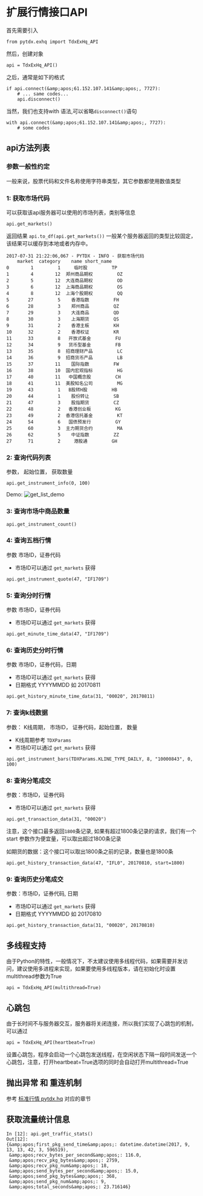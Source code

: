 
# 扩展行情接口API

首先需要引入

```
from pytdx.exhq import TdxExHq_API

```

然后，创建对象

```
api = TdxExHq_API()

```

之后，通常是如下的格式

```
if api.connect(&amp;apos;61.152.107.141&amp;apos;, 7727):
    # ... same codes...
    api.disconnect()

```

当然，我们也支持with 语法,可以省略`disconnect()`语句

```
with api.connect(&amp;apos;61.152.107.141&amp;apos;, 7727):
    # some codes

```

## api方法列表

### 参数一般性约定

一般来说，股票代码和文件名称使用字符串类型，其它参数都使用数值类型

### 1: 获取市场代码

可以获取该api服务器可以使用的市场列表，类别等信息

```
api.get_markets()

```

返回结果 `api.to_df(api.get_markets())` 一般某个服务器返回的类型比较固定，该结果可以缓存到本地或者内存中。

```
2017-07-31 21:22:06,067 - PYTDX - INFO - 获取市场代码
    market  category    name short_name
0        1         1     临时股         TP
1        4        12  郑州商品期权         OZ
2        5        12  大连商品期权         OD
3        6        12  上海商品期权         OS
4        8        12  上海个股期权         QQ
5       27         5    香港指数         FH
6       28         3    郑州商品         QZ
7       29         3    大连商品         QD
8       30         3    上海期货         QS
9       31         2    香港主板         KH
10      32         2    香港权证         KR
11      33         8   开放式基金         FU
12      34         9   货币型基金         FB
13      35         8  招商理财产品         LC
14      36         9  招商货币产品         LB
15      37        11    国际指数         FW
16      38        10  国内宏观指标         HG
17      40        11   中国概念股         CH
18      41        11  美股知名公司         MG
19      43         1   B股转H股         HB
20      44         1    股份转让         SB
21      47         3    股指期货         CZ
22      48         2   香港创业板         KG
23      49         2  香港信托基金         KT
24      54         6   国债预发行         GY
25      60         3  主力期货合约         MA
26      62         5    中证指数         ZZ
27      71         2     港股通         GH

```

### 2: 查询代码列表

参数， 起始位置， 获取数量

```
api.get_instrument_info(0, 100)

```

Demo: <img alt="get_list_demo" src="assets/pytdx_exhq-bf0d0.png"/>

### 3: 查询市场中商品数量

```
api.get_instrument_count()

```

### 4: 查询五档行情

参数 市场ID，证券代码

- 市场ID可以通过 `get_markets` 获得

```
api.get_instrument_quote(47, "IF1709")

```

### 5: 查询分时行情

参数 市场ID，证券代码

- 市场ID可以通过 `get_markets` 获得

```
api.get_minute_time_data(47, "IF1709")

```

### 6: 查询历史分时行情

参数 市场ID，证券代码，日期

- 市场ID可以通过 `get_markets` 获得
- 日期格式 YYYYMMDD 如 20170811

```
api.get_history_minute_time_data(31, "00020", 20170811)

```

### 7: 查询k线数据

参数： K线周期， 市场ID， 证券代码，起始位置， 数量

- K线周期参考 `TDXParams`
- 市场ID可以通过 `get_markets` 获得

```
api.get_instrument_bars(TDXParams.KLINE_TYPE_DAILY, 8, "10000843", 0, 100)

```

### 8: 查询分笔成交

参数：市场ID，证券代码

- 市场ID可以通过 `get_markets` 获得

```
api.get_transaction_data(31, "00020")

```

注意，这个接口最多返回`1800`条记录, 如果有超过1800条记录的请求，我们有一个start 参数作为便宜量，可以取出超过1800条记录

如期货的数据：这个接口可以取出1800条之前的记录，数量也是1800条

```
api.get_history_transaction_data(47, "IFL0", 20170810, start=1800)

```

### 9: 查询历史分笔成交

参数：市场ID，证券代码, 日期

- 市场ID可以通过 `get_markets` 获得
- 日期格式 YYYYMMDD 如 20170810

```
api.get_history_transaction_data(31, "00020", 20170810)

```

## 多线程支持

由于Python的特性，一般情况下，不太建议使用多线程代码，如果需要并发访问，建议使用多进程来实现，如果要使用多线程版本，请在初始化时设置multithread参数为True

```
api = TdxExHq_API(multithread=True)

```

## 心跳包

由于长时间不与服务器交互，服务器将关闭连接，所以我们实现了心跳包的机制，可以通过

```
api = TdxExHq_API(heartbeat=True)

```

设置心跳包，程序会启动一个心跳包发送线程，在空闲状态下隔一段时间发送一个心跳包，注意，打开heartbeat=True选项的同时会自动打开multithread=True

## 抛出异常 和 重连机制

参考 [标准行情 pytdx.hq](pytdx_hq.html) 对应的章节

## 获取流量统计信息

```
In [12]: api.get_traffic_stats()
Out[12]:
{&amp;apos;first_pkg_send_time&amp;apos;: datetime.datetime(2017, 9, 13, 13, 42, 3, 596519),
 &amp;apos;recv_bytes_per_second&amp;apos;: 116.0,
 &amp;apos;recv_pkg_bytes&amp;apos;: 2759,
 &amp;apos;recv_pkg_num&amp;apos;: 18,
 &amp;apos;send_bytes_per_second&amp;apos;: 15.0,
 &amp;apos;send_pkg_bytes&amp;apos;: 368,
 &amp;apos;send_pkg_num&amp;apos;: 9,
 &amp;apos;total_seconds&amp;apos;: 23.716146}

```
